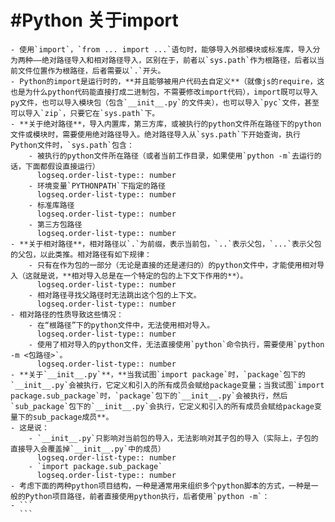 # #Python 关于import
	- 使用`import`，`from ... import ...`语句时，能够导入外部模块或标准库，导入分为两种——绝对路径导入和相对路径导入，区别在于，前者以`sys.path`作为根路径，后者以当前文件位置作为根路径，后者需要以`.`开头。
	- Python的import是运行时的，**并且能够被用户代码去自定义**（就像js的require，这也是为什么python代码能直接打成二进制包，不需要修改import代码），import既可以导入py文件，也可以导入模块包（包含`__init__.py`的文件夹），也可以导入`pyc`文件，甚至可以导入`zip`，只要它在`sys.path`下。
	- **关于绝对路径**，导入内置库，第三方库，或被执行的python文件所在路径下的python文件或模块时，需要使用绝对路径导入。绝对路径导入从`sys.path`下开始查询，执行Python文件时，`sys.path`包含：
		- 被执行的python文件所在路径（或者当前工作目录，如果使用`python -m`去运行的话，下面都假设直接运行）
		  logseq.order-list-type:: number
		- 环境变量`PYTHONPATH`下指定的路径
		  logseq.order-list-type:: number
		- 标准库路径
		  logseq.order-list-type:: number
		- 第三方包路径
		  logseq.order-list-type:: number
	- **关于相对路径**，相对路径以`.`为前缀，表示当前包，`..`表示父包，`...`表示父包的父包，以此类推。相对路径有如下规律：
		- 只有在作为包的一部分（无论是直接的还是递归的）的python文件中，才能使用相对导入（这就是说，**相对导入总是在一个特定的包的上下文下作用的**）。
		  logseq.order-list-type:: number
		- 相对路径寻找父路径时无法跳出这个包的上下文。
		  logseq.order-list-type:: number
	- 相对路径的性质导致这些情况：
		- 在“根路径”下的python文件中，无法使用相对导入。
		  logseq.order-list-type:: number
		- 使用了相对导入的python文件，无法直接使用`python`命令执行，需要使用`python -m <包路径>`。
		  logseq.order-list-type:: number
	- **关于`__init__.py`**，**当我试图`import package`时，`package`包下的`__init__.py`会被执行，它定义和引入的所有成员会赋给package变量；当我试图`import package.sub_package`时，`package`包下的`__init__.py`会被执行，然后`sub_package`包下的`__init__.py`会执行，它定义和引入的所有成员会赋给package变量下的sub_package成员**。
	- 这是说：
		- `__init__.py`只影响对当前包的导入，无法影响对其子包的导入（实际上，子包的直接导入会覆盖掉`__init__.py`中的成员）
		  logseq.order-list-type:: number
		- `import package.sub_package`
		  logseq.order-list-type:: number
	- 考虑下面的两种python项目结构，一种是通常用来组织多个python脚本的方式，一种是一般的Python项目路径，前者直接使用python执行，后者使用`python -m`：
	- ```
	  ```
